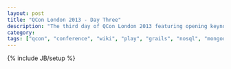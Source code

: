 ```yaml
---
layout: post
title: "QCon London 2013 - Day Three"
description: "The third day of QCon London 2013 featuring opening keynote from Ward Cunningham, talks from David Dawson &amp; Justin Holmes, Matt Asay, Mat Wall, Martijn Verburg &amp; Zoe Slattery, and Douwe Osinga &amp; Jon Tirsen"
category: 
tags: ["qcon", "conference", "wiki", "play", "grails", "nosql", "mongodb", "gds", "architecture", "agile", "recruitment", "culture"]
---
```

{% include JB/setup %}
